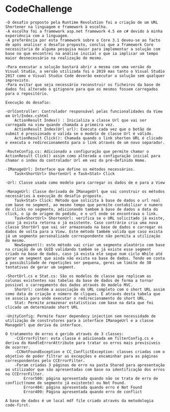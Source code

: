 # CodeChallenge
 
	-O desafio proposto pela Runtime Revolution foi a criação de um URL Shortener na linguagem e framework à escolha.
	-A escolha foi a framework asp.net framework 4.5 em c# devido à minha experiência com a linguagem.
	-A preferência por esta framework sobre o Core 3.1 deveu-se ao facto de após analisar o desafio proposto, conclui que a framework Core necessitaria de alguma pesquisa maior para implementar a solução com base no que encontrei na análise inicial o que ia implicar um tempo maior desnecessário na realização do mesmo.

	-Para executar a solução bastará abrir a mesma com uma versão do Visual Studio, a versão utilizada foi o 2019 mas tanto o Visual Studio 2017 como o Visual Studio Code deverão executar a solução sem qualquer imprevisto.
	-Para evitar que seja necessário reconstruir os ficheiros da base de dados foi alterado o gitignore para que os mesmos fossem carregados para o repositório.

	Execução do desafio: 

	-UrlController:	Controlador responsável pelas funcionalidades da View em Url/Index.cshtml
		ActionResult Index() : Inicializa a classe Url que vai ser carregada na view quando chamada a primeira vez.
		ActionResult Index(Url url): Executa cada vez que o botão de submit é pressionado e valida se o modelo de classe Url é válido.
		ActionResult Click(): Chamada quando o link shorten URL é clicado e executa o redirecionamento para o link através de um novo separador.
	
	-RouteConfig.cs: Adicionado a configuração que permite chamar o ActionResult Click() assim como alterada a configuração inicial para chamar o index do controlador Url em vez do pré-definido Home.
	
	-IManageUrl: Interface que define os métodos necessários.
		Task<ShortUrl> ShortenUrl e Task<Stat> Click

	-Url: Classe usada como modelo para carregar os dados de e para a View

	-ManageUrl: Classe derivada de IManageUrl que vai construir os métodos necessários à execução do desafio proposto.
		Task<Stat> Click: Método que solicita à base de dados o url real com base no segment, ao mesmo tempo que permite contabilizar o numero de clicks no segmento, adicionando tambem à base de dados a data do click, o ip de origem do pedido, e o url onde se encontrava o link.
		Task<ShortUrl> ShortenUrl: verifica se o URL solicitado já existe, caso já exista retorna o já existente. Caso contrário cria uma nova classe ShortUrl que vai ser armazenada na base de dados e carregar os dados de volta para a View. Este método também valida que caso exista já um segmento personalizado correspondente não permita a utilização do mesmo.
		NewSegment(): este método vai criar um segmento aleatório com base na criação de um GUID validando também se já existe esse segment criado na base de dados, caso já exista ele segue num ciclo While até gerar um segment que ainda não exista na base de dados. Tendo em conta a possibilidade de repetições ser pequena, gerei um limite de 30 tentativas de gerar um segment.

	-ShortUrl.cs e Stat.cs: São os modelos de classe que replicam as colunas existentes nas tabelas da base de dados de forma a tornar possivel o carregamento dos dados através do modelo MVC.
		ShorUrl: contém a associação do URL completo com o short URL assim como data de criação e número de cliques. É através desta tabela que se associa para onde executar o redirecionamento do short URL.
		Stat: Permite armazenar estatisticas com base na data que foi clicado um determinado short URL

	-UnityConfig: Permite fazer dependecy injection sem necessidade de utilização de construtores para a interface IManageUrl e a classe ManageUrl que deriva da interface.

	O tratamento de erros é gerido através de 3 classes:
		-CCErrorFilter: esta classe é adicionada em filterConfig.cs e deriva do HandleErrorAttribute para tratar os erros mais previsiveis de ocorrer.
		-CCNotFoundException e CC_ConflictException: classes criadas com o objetivo de poder filtrar as excepções e encaminhar para as páginas correspondentes pelo CCErrorFilter.
		-Foram criadas 3 páginas de erro na pasta Shared para apresentação ao utilizador que são apresentadas com base na identificação dos erros no CCErrorFilter.
			Error500: página apresentada quando não se trata de erro de conflict(nome de segmento já existente) ou Not Found. 
	 		Error404: página apresentada quando erro é Not Found
	 		Error409: Página apresentada quando erro de conflict

	A base de dados é um local mdf file criado através da metodologia code-first.
		
 
		
